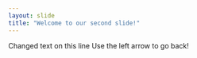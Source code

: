```yaml
---
layout: slide
title: "Welcome to our second slide!"
---
```

Changed text on this line
Use the left arrow to go back!
